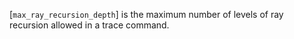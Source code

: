 [`max_ray_recursion_depth`] is the
maximum number of levels of ray recursion allowed in a trace command.